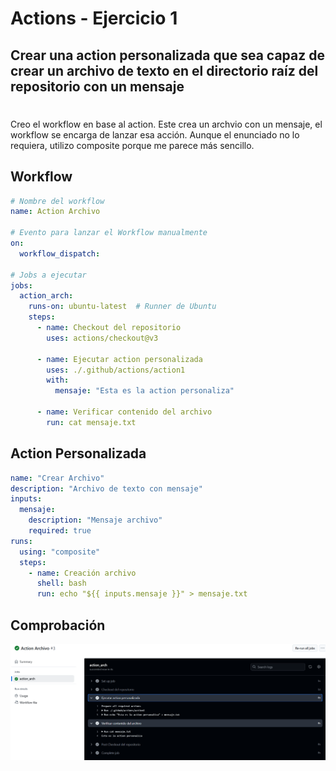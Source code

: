 # Actions - Ejercicio 1

## Crear una action personalizada que sea capaz de crear un archivo de texto en el directorio raíz del repositorio con un mensaje


#
Creo el workflow en base al action. Este crea un archvio con un mensaje, el workflow se encarga de lanzar esa acción. 
Aunque el enunciado no lo requiera, utilizo composite porque me parece más sencillo. 

## Workflow 

```yml
# Nombre del workflow
name: Action Archivo 

# Evento para lanzar el Workflow manualmente
on:
  workflow_dispatch:

# Jobs a ejecutar
jobs:
  action_arch:
    runs-on: ubuntu-latest  # Runner de Ubuntu 
    steps:
      - name: Checkout del repositorio
        uses: actions/checkout@v3
  
      - name: Ejecutar action personalizada
        uses: ./.github/actions/action1
        with:
          mensaje: "Esta es la action personaliza"
      
      - name: Verificar contenido del archivo
        run: cat mensaje.txt
```

## Action Personalizada 

```yml
name: "Crear Archivo"
description: "Archivo de texto con mensaje"
inputs:
  mensaje:
    description: "Mensaje archivo"
    required: true
runs:
  using: "composite"
  steps: 
    - name: Creación archivo 
      shell: bash
      run: echo "${{ inputs.mensaje }}" > mensaje.txt 
```

## Comprobación 

<img src="../../auxiliar/ej5.png">

